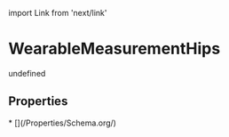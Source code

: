 import Link from 'next/link'
# WearableMeasurementHips

undefined

## Properties

<Grid>
* [](/Properties/Schema.org/)

</Grid>

